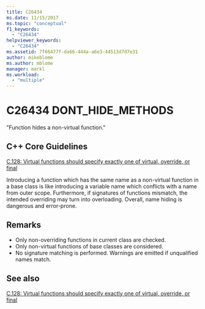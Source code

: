 ```yaml
---
title: C26434
ms.date: 11/15/2017
ms.topic: "conceptual"
f1_keywords:
  - "C26434"
helpviewer_keywords:
  - "C26434"
ms.assetid: 7f66477f-da66-444a-a6e3-44513d7d7e31
author: mikeblome
ms.author: mblome
manager: markl
ms.workload:
  - "multiple"
---
```

# C26434 DONT_HIDE_METHODS

"Function hides a non-virtual function."

## C++ Core Guidelines

[C.128: Virtual functions should specify exactly one of virtual, override, or final](https://github.com/isocpp/CppCoreGuidelines/blob/master/CppCoreGuidelines.md)

Introducing a function which has the same name as a non-virtual function in a base class is like introducing a variable name which conflicts with a name from outer scope. Furthermore, if signatures of functions mismatch, the intended overriding may turn into overloading. Overall, name hiding is dangerous and error-prone.

## Remarks

- Only non-overriding functions in current class are checked.
- Only non-virtual functions of base classes are considered.
- No signature matching is performed. Warnings are emitted if unqualified names match.

## See also

[C.128: Virtual functions should specify exactly one of virtual, override, or final](https://github.com/isocpp/CppCoreGuidelines/blob/master/CppCoreGuidelines.md)
